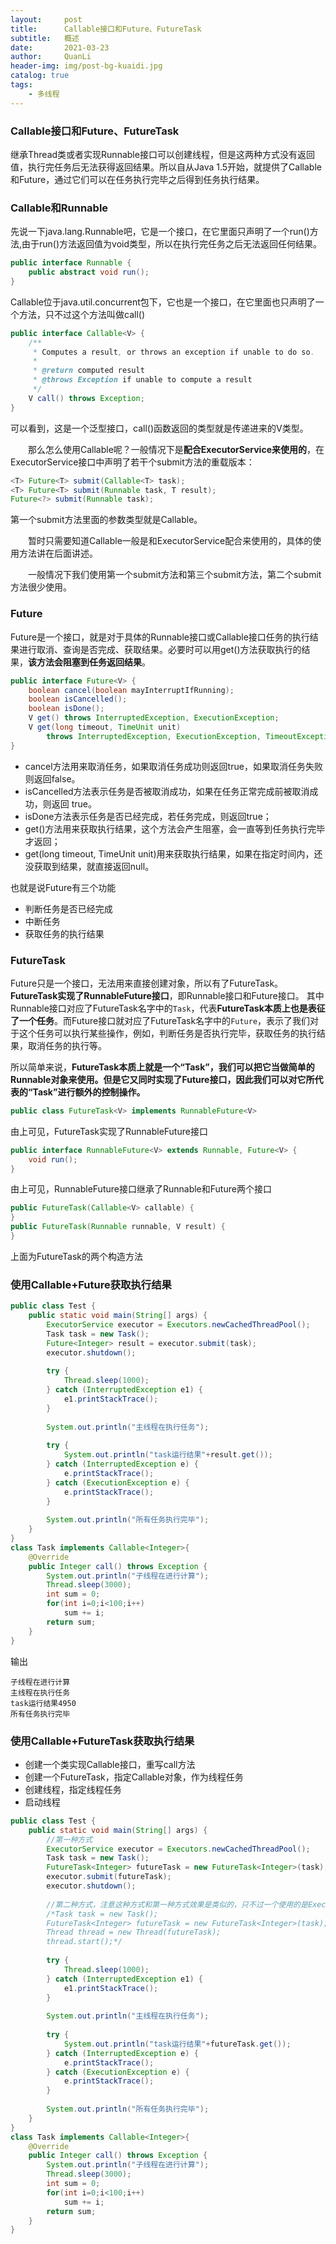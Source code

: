 ```yaml
---
layout:     post
title:      Callable接口和Future、FutureTask
subtitle:   概述
date:       2021-03-23
author:     QuanLi
header-img: img/post-bg-kuaidi.jpg
catalog: true
tags:
    - 多线程
---
```


### Callable接口和Future、FutureTask

​	继承Thread类或者实现Runnable接口可以创建线程，但是这两种方式没有返回值，执行完任务后无法获得返回结果。所以自从Java 1.5开始，就提供了Callable和Future，通过它们可以在任务执行完毕之后得到任务执行结果。

### Callable和Runnable

先说一下java.lang.Runnable吧，它是一个接口，在它里面只声明了一个run()方法,由于run()方法返回值为void类型，所以在执行完任务之后无法返回任何结果。

~~~java
public interface Runnable {
    public abstract void run();
}
~~~

Callable位于java.util.concurrent包下，它也是一个接口，在它里面也只声明了一个方法，只不过这个方法叫做call()

~~~java
public interface Callable<V> {
    /**
     * Computes a result, or throws an exception if unable to do so.
     *
     * @return computed result
     * @throws Exception if unable to compute a result
     */
    V call() throws Exception;
}
~~~

可以看到，这是一个泛型接口，call()函数返回的类型就是传递进来的V类型。

　　那么怎么使用Callable呢？一般情况下是**配合ExecutorService来使用的**，在ExecutorService接口中声明了若干个submit方法的重载版本：

~~~java
<T> Future<T> submit(Callable<T> task);
<T> Future<T> submit(Runnable task, T result);
Future<?> submit(Runnable task);
~~~

第一个submit方法里面的参数类型就是Callable。

　　暂时只需要知道Callable一般是和ExecutorService配合来使用的，具体的使用方法讲在后面讲述。

　　一般情况下我们使用第一个submit方法和第三个submit方法，第二个submit方法很少使用。

### Future

Future是一个接口，就是对于具体的Runnable接口或Callable接口任务的执行结果进行取消、查询是否完成、获取结果。必要时可以用get()方法获取执行的结果，**该方法会阻塞到任务返回结果**。

~~~java
public interface Future<V> {
    boolean cancel(boolean mayInterruptIfRunning);
    boolean isCancelled();
    boolean isDone();
    V get() throws InterruptedException, ExecutionException;
    V get(long timeout, TimeUnit unit)
        throws InterruptedException, ExecutionException, TimeoutException;
}
~~~

- cancel方法用来取消任务，如果取消任务成功则返回true，如果取消任务失败则返回false。
- isCancelled方法表示任务是否被取消成功，如果在任务正常完成前被取消成功，则返回 true。
- isDone方法表示任务是否已经完成，若任务完成，则返回true；
- get()方法用来获取执行结果，这个方法会产生阻塞，会一直等到任务执行完毕才返回；
- get(long timeout, TimeUnit unit)用来获取执行结果，如果在指定时间内，还没获取到结果，就直接返回null。

也就是说Future有三个功能

- 判断任务是否已经完成
- 中断任务
- 获取任务的执行结果

### FutureTask

Future只是一个接口，无法用来直接创建对象，所以有了FutureTask。**FutureTask实现了RunnableFuture接口**，即Runnable接口和Future接口。
其中Runnable接口对应了FutureTask名字中的`Task`，代表**FutureTask本质上也是表征了一个任务**。而Future接口就对应了FutureTask名字中的`Future`，表示了我们对于这个任务可以执行某些操作，例如，判断任务是否执行完毕，获取任务的执行结果，取消任务的执行等。

所以简单来说，**FutureTask本质上就是一个“Task”，我们可以把它当做简单的Runnable对象来使用。但是它又同时实现了Future接口，因此我们可以对它所代表的“Task”进行额外的控制操作。**

~~~java
public class FutureTask<V> implements RunnableFuture<V>
~~~

由上可见，FutureTask实现了RunnableFuture接口

~~~java
public interface RunnableFuture<V> extends Runnable, Future<V> {
    void run();
}
~~~

由上可见，RunnableFuture接口继承了Runnable和Future两个接口



~~~java
public FutureTask(Callable<V> callable) {
}
public FutureTask(Runnable runnable, V result) {
}
~~~

上面为FutureTask的两个构造方法

### 使用Callable+Future获取执行结果

~~~java
public class Test {
    public static void main(String[] args) {
        ExecutorService executor = Executors.newCachedThreadPool();
        Task task = new Task();
        Future<Integer> result = executor.submit(task);
        executor.shutdown();
         
        try {
            Thread.sleep(1000);
        } catch (InterruptedException e1) {
            e1.printStackTrace();
        }
         
        System.out.println("主线程在执行任务");
         
        try {
            System.out.println("task运行结果"+result.get());
        } catch (InterruptedException e) {
            e.printStackTrace();
        } catch (ExecutionException e) {
            e.printStackTrace();
        }
         
        System.out.println("所有任务执行完毕");
    }
}
class Task implements Callable<Integer>{
    @Override
    public Integer call() throws Exception {
        System.out.println("子线程在进行计算");
        Thread.sleep(3000);
        int sum = 0;
        for(int i=0;i<100;i++)
            sum += i;
        return sum;
    }
}
~~~

输出

~~~
子线程在进行计算
主线程在执行任务
task运行结果4950
所有任务执行完毕
~~~



### 使用Callable+FutureTask获取执行结果

- 创建一个类实现Callable接口，重写call方法
- 创建一个FutureTask，指定Callable对象，作为线程任务
- 创建线程，指定线程任务
- 启动线程

~~~java
public class Test {
    public static void main(String[] args) {
        //第一种方式
        ExecutorService executor = Executors.newCachedThreadPool();
        Task task = new Task();
        FutureTask<Integer> futureTask = new FutureTask<Integer>(task);
        executor.submit(futureTask);
        executor.shutdown();
         
        //第二种方式，注意这种方式和第一种方式效果是类似的，只不过一个使用的是ExecutorService，一个使用的是Thread
        /*Task task = new Task();
        FutureTask<Integer> futureTask = new FutureTask<Integer>(task);
        Thread thread = new Thread(futureTask);
        thread.start();*/
         
        try {
            Thread.sleep(1000);
        } catch (InterruptedException e1) {
            e1.printStackTrace();
        }
         
        System.out.println("主线程在执行任务");
         
        try {
            System.out.println("task运行结果"+futureTask.get());
        } catch (InterruptedException e) {
            e.printStackTrace();
        } catch (ExecutionException e) {
            e.printStackTrace();
        }
         
        System.out.println("所有任务执行完毕");
    }
}
class Task implements Callable<Integer>{
    @Override
    public Integer call() throws Exception {
        System.out.println("子线程在进行计算");
        Thread.sleep(3000);
        int sum = 0;
        for(int i=0;i<100;i++)
            sum += i;
        return sum;
    }
}
~~~

